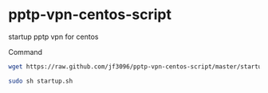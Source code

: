 # pptp-vpn-centos-script
startup pptp vpn for centos

Command

```bash
wget https://raw.github.com/jf3096/pptp-vpn-centos-script/master/startup.sh

sudo sh startup.sh
```
